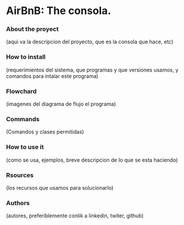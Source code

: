 # AirBnB: The consola.

### About the proyect
(aqui va la descripcion del proyecto, que es la consola que hace, etc)
### How to install
(requerimientos del sistema, que programas y que versiones usamos, y comandos para intalar este programa)
### Flowchard
(imagenes del diagrama de flujo el programa)
### Commands
(Comandos y clases permitidas)
### How to use it
(como se usa, ejemplos, breve descripcion de lo que se esta haciendo)

### Rsources
(los recursos que usamos para solucionarlo)

### Authors
(autores, preferiblemente conlik a linkedin, twiter, github)
